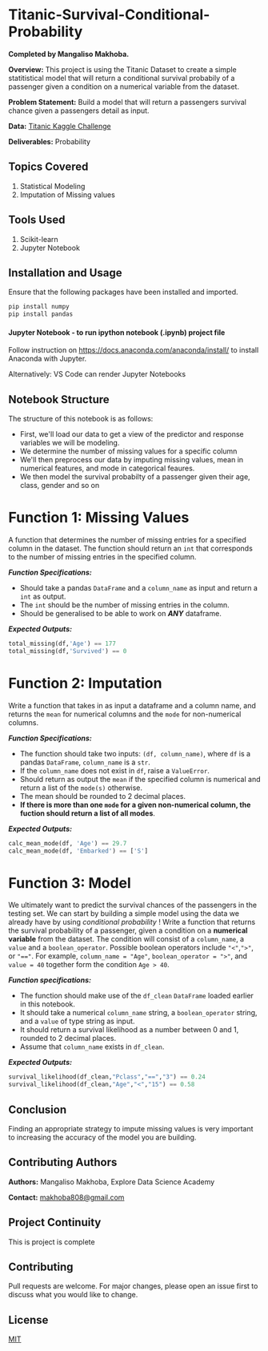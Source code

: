 # Titanic-Survival-Conditional-Probability

**Completed by Mangaliso Makhoba.**

**Overview:** This project is using the Titanic Dataset to create a simple statitistical model that will return a conditional survival probabily of a passenger given a condition on a numerical variable from the dataset. 

**Problem Statement:** Build a model that will return a passengers survival chance given a passengers detail as input. 

**Data:** [Titanic Kaggle Challenge](https://www.kaggle.com/c/titanic)

**Deliverables:** Probability

## Topics Covered

1. Statistical Modeling
2. Imputation of Missing values

## Tools Used
1. Scikit-learn
2. Jupyter Notebook

## Installation and Usage

Ensure that the following packages have been installed and imported.

```bash
pip install numpy
pip install pandas
```

#### Jupyter Notebook - to run ipython notebook (.ipynb) project file
Follow instruction on https://docs.anaconda.com/anaconda/install/ to install Anaconda with Jupyter. 

Alternatively:
VS Code can render Jupyter Notebooks

## Notebook Structure
The structure of this notebook is as follows:

 - First, we'll load our data to get a view of the predictor and response variables we will be modeling. 
 - We determine the number of missing values for a specific column
 - We'll then preprocess our data by imputing missing values, mean in numerical features, and mode in categorical feaures. 
 - We then model the survival probabilty of a passenger given their age, class, gender and so on



# Function 1: Missing Values
A function that determines the number of missing entries for a specified column in the dataset. The function should return an `int` that corresponds to the number of missing entries in the specified column.

_**Function Specifications:**_
* Should take a pandas `DataFrame` and a `column_name` as input and return a `int` as output.
* The `int` should be the number of missing entries in the column.
* Should be generalised to be able to work on _**ANY**_ dataframe.


_**Expected Outputs:**_
```python
total_missing(df,'Age') == 177
total_missing(df,'Survived') == 0
```



# Function 2: Imputation

Write a function that takes in as input a dataframe and a column name, and returns the `mean` for numerical columns and the `mode` for non-numerical columns.

_**Function Specifications:**_
* The function should take two inputs: `(df, column_name)`, where `df` is a pandas `DataFrame`, `column_name` is a `str`.
* If the `column_name` does not exist in `df`, raise a `ValueError`.
* Should return as output the `mean` if the specified column is numerical and return a list of the `mode(s)` otherwise.
* The mean should be rounded to 2 decimal places.
* **If there is more than one `mode` for a given non-numerical column, the fuction should return a list of all modes**.

_**Expected Outputs:**_
```python
calc_mean_mode(df, 'Age') == 29.7
calc_mean_mode(df, 'Embarked') == ['S']
```


# Function 3: Model
We ultimately want to predict the survival chances of the passengers in the testing set. We can start by building a simple model using the data we already have by using _conditional probability_ ! Write a function that returns the survival probability of a passenger, given a condition on a **numerical variable** from the dataset. The condition will consist of a `column_name`, a `value` and a `boolean_operator`. Possible boolean operators include `"<"`,`">"`, or `"=="`. For example, `column_name = "Age"`, `boolean_operator = ">"`, and `value = 40` together form the condition `Age > 40`.

_**Function specifications:**_
* The function should make use of the `df_clean` `DataFrame` loaded earlier in this notebook.
* It should take a numerical `column_name` string, a `boolean_operator` string, and a `value` of type string as input. 
* It should return a survival likelihood as a number between 0 and 1, rounded to 2 decimal places. 
* Assume that `column_name` exists in `df_clean`.

_**Expected Outputs:**_
```python
survival_likelihood(df_clean,"Pclass","==","3") == 0.24
survival_likelihood(df_clean,"Age","<","15") == 0.58
```

## Conclusion
Finding an appropriate strategy to impute missing values is very important to increasing the accuracy of the model you are building. 

## Contributing Authors
**Authors:** Mangaliso Makhoba, Explore Data Science Academy

**Contact:** makhoba808@gmail.com

## Project Continuity
This is project is complete

## Contributing
Pull requests are welcome. For major changes, please open an issue first to discuss what you would like to change. 

## License
[MIT](https://choosealicense.com/licenses/mit/)
